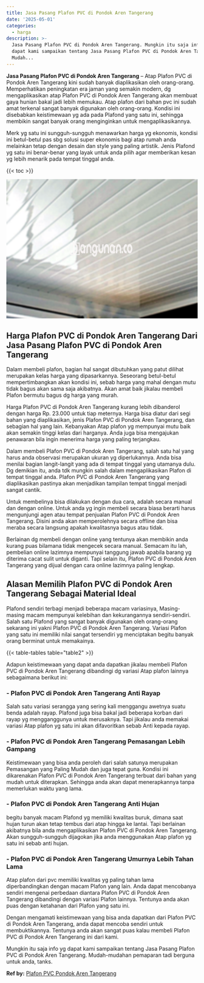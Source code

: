 ```yaml
---
title: Jasa Pasang Plafon PVC di Pondok Aren Tangerang
date: '2025-05-01'
categories:
  - harga
description: >-
  Jasa Pasang Plafon PVC di Pondok Aren Tangerang. Mungkin itu saja info yg
  dapat kami sampaikan tentang Jasa Pasang Plafon PVC di Pondok Aren Tangerang.
  Mudah...
---
```


**Jasa Pasang Plafon PVC di Pondok Aren Tangerang** – Atap Plafon PVC di Pondok Aren Tangerang kini sudah banyak diaplikasikan oleh orang-orang. Memperhatikan peningkatan era jaman yang semakin modern, dg mengaplikasikan atap Plafon PVC di Pondok Aren Tangerang akan membuat gaya hunian bakal jadi lebih memukau. Atap plafon dari bahan pvc ini sudah amat terkenal sangat banyak digunakan oleh orang-orang. Kondisi ini disebabkan keistimewaan yg ada pada Plafond yang satu ini, sehingga membikin sangat banyak orang menginginkan untuk mengaplikasikannya.

Merk yg satu ini sungguh-sungguh menawarkan harga yg ekonomis, kondisi ini betul-betul pas sbg solusi super ekonomis bagi atap rumah anda melainkan tetap dengan desain dan style yang paling artistik. Jenis Plafond yg satu ini benar-benar yang layak untuk anda pilih agar memberikan kesan yg lebih menarik pada tempat tinggal anda.

{{< toc >}}

![Jasa Pasang Plafon PVC di Pondok Aren Tangerang](/images/flafond-pvc-murah09.png)

## Harga Plafon PVC di Pondok Aren Tangerang Dari Jasa Pasang Plafon PVC di Pondok Aren Tangerang

Dalam membeli plafon, bagian hal sangat dibutuhkan yang patut dilihat merupakan kelas harga yang dipasarkannya. Seseorang betul-betul mempertimbangkan akan kondisi ini, sebab harga yang mahal dengan mutu tidak bagus akan sama saja akibatnya. Akan amat baik jikalau membeli Plafon bermutu bagus dg harga yang murah.

Harga Plafon PVC di Pondok Aren Tangerang kurang lebih dibanderol dengan harga Rp. 23.000 untuk tiap meternya. Harga bisa diatur dari segi bahan yang diaplikasikan, jenis Plafon PVC di Pondok Aren Tangerang, dan sebagian hal yang lain. Kebanyakan Atap plafon yg mempunyai mutu baik akan semakin tinggi kelas dari harganya. Anda juga bisa mengajukan penawaran bila ingin menerima harga yang paling terjangkau.

Dalam membeli Plafon PVC di Pondok Aren Tangerang, salah satu hal yang harus anda observasi merupakan ukuran yg diperlukannya. Anda bisa menilai bagian langit-langit yang ada di tempat tinggal yang utamanya dulu. Dg demikian itu, anda tdk mungkin salah dalam mengaplikasikan Plafon di tempat tinggal anda. Plafon PVC di Pondok Aren Tangerang yang diaplikasikan pastinya akan menjadikan tampilan tempat tinggal menjadi sangat cantik.

Untuk membelinya bisa dilakukan dengan dua cara, adalah secara manual dan dengan online. Untuk anda yg ingin membeli secara biasa berarti harus mengunjungi agen atau tempat penjualan Plafon PVC di Pondok Aren Tangerang. Disini anda akan memperolehnya secara offline dan bisa meraba secara langsung apakah kwalitasnya bagus atau tidak.

Berlainan dg membeli dengan online yang tentunya akan membikin anda kurang puas bilamana tidak mengecek secara manual. Semacam itu lah, pembelian online lazimnya mempunyai tanggung jawab apabila barang yg diterima cacat sulit untuk diganti. Tapi selain itu, Plafon PVC di Pondok Aren Tangerang yang dijual dengan cara online lazimnya paling lengkap.

## Alasan Memilih Plafon PVC di Pondok Aren Tangerang Sebagai Material Ideal

Plafond sendiri terbagi menjadi beberapa macam variasinya, Masing-masing macam mempunyai kelebihan dan kekurangannya sendiri-sendiri. Salah satu Plafond yang sangat banyak digunakan oleh orang-orang sekarang ini yakni Plafon PVC di Pondok Aren Tangerang. Variasi Plafon yang satu ini memiliki nilai sangat tersendiri yg menciptakan begitu banyak orang berminat untuk memakainya.

{{< table-tables table="table2" >}}

Adapun keistimewaan yang dapat anda dapatkan jikalau membeli Plafon PVC di Pondok Aren Tangerang dibandingi dg variasi Atap plafon lainnya sebagaimana berikut ini:

### \- Plafon PVC di Pondok Aren Tangerang Anti Rayap

Salah satu variasi serangga yang sering kali menggangu awetnya suatu benda adalah rayap. Plafond juga bisa bakal jadi beberapa korban dari rayap yg mengganggunya untuk merusaknya. Tapi jikalau anda memakai variasi Atap plafon yg satu ini akan difavoritkan sebab Anti kepada rayap.

### \- Plafon PVC di Pondok Aren Tangerang Pemasangan Lebih Gampang

Keistimewaan yang bisa anda peroleh dari salah satunya merupakan Pemasangan yang Paling Mudah dan juga tepat guna. Kondisi ini dikarenakan Plafon PVC di Pondok Aren Tangerang terbuat dari bahan yang mudah untuk diterapkan. Sehingga anda akan dapat menerapkannya tanpa memerlukan waktu yang lama.

### \- Plafon PVC di Pondok Aren Tangerang Anti Hujan

begitu banyak macam Plafond yg memiliki kwalitas buruk, dimana saat hujan turun akan tetap tembus dari atap hingga ke lantai. Tapi berlainan akibatnya bila anda mengaplikasikan Plafon PVC di Pondok Aren Tangerang. Akan sungguh-sungguh dijagokan jika anda menggunakan Atap plafon yg satu ini sebab anti hujan.

### \- Plafon PVC di Pondok Aren Tangerang Umurnya Lebih Tahan Lama

Atap plafon dari pvc memiliki kwalitas yg paling tahan lama diperbandingkan dengan macam Plafon yang lain. Anda dapat mencobanya sendiri mengenai perbedaan diantara Plafon PVC di Pondok Aren Tangerang dibandingi dengan variasi Plafon lainnya. Tentunya anda akan puas dengan ketahanan dari Plafon yang satu ini.

Dengan mengamati keistimewaan yang bisa anda dapatkan dari Plafon PVC di Pondok Aren Tangerang, anda dapat mencoba sendiri untuk membuktikannya. Tentunya anda akan sangat puas kalau membeli Plafon PVC di Pondok Aren Tangerang ini dari kami.

Mungkin itu saja info yg dapat kami sampaikan tentang Jasa Pasang Plafon PVC di Pondok Aren Tangerang. Mudah-mudahan pemaparan tadi berguna untuk anda, tanks.

**Ref by:** [Plafon PVC Pondok Aren Tangerang](https://id.wikipedia.org/wiki/Plafon)
